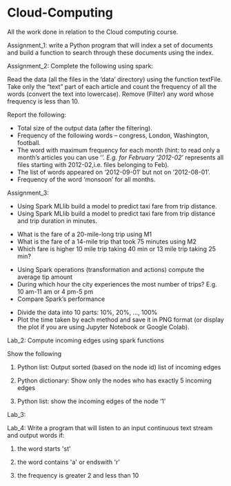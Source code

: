 # Cloud-Computing
All the work done in relation to the Cloud computing course.

Assignment_1:
write a Python program that will index a set of documents and build a function to search through these documents using the index.

Assignment_2: 
Complete the following using spark:

Read the data (all the files in the ‘data’ directory) using the function textFile.
Take only the “text” part of each article and count the frequency of all the words (convert the text into lowercase).
Remove (Filter) any word whose frequency is less than 10.

Report the following:
- Total size of the output data (after the filtering). 
- Frequency of the following words – congress, London, Washington, football.
- The word with maximum frequency for each month (hint: to read only a month’s articles you can use ‘*’. E.g. for February ‘2012-02*’ represents all files starting with 2012-02,i.e. files belonging to Feb).
- The list of words appeared on ‘2012-09-01’ but not on ‘2012-08-01’.
- Frequency of the word ‘monsoon’ for all months.

Assignment_3:
- Using Spark MLlib build a model to predict taxi fare from trip distance.
- Using Spark MLlib build a model to predict taxi fare from trip distance and trip duration in minutes.
* What is the fare of a 20-mile-long trip using M1
* What is the fare of a 14-mile trip that took 75 minutes using M2
* Which fare is higher 10 mile trip taking 40 min or 13 mile trip taking 25 min?
- Using Spark operations (transformation and actions) compute the average tip amount
- During which hour the city experiences the most number of trips? E.g. 10 am-11 am or 4 pm-5 pm
- Compare Spark’s performance
* Divide the data into 10 parts: 10%, 20%, …, 100%
* Plot the time taken by each method and save it in PNG format (or display the plot if you are using Jupyter Notebook or Google Colab).

  
Lab_2:
Compute incoming edges using spark functions

Show the following

1. Python list: Output sorted (based on the node id) list of incoming edges

2. Python dictionary: Show only the nodes who has exactly 5 incoming edges

3. Python list: show the incoming edges of the node ‘1’

Lab_3:

Lab_4:
Write a program that will listen to an input continuous text stream and output words if:

1. the word starts 'st'

2. the word contains 'a' or endswith 'r'

3. the frequency is greater 2 and less than 10
